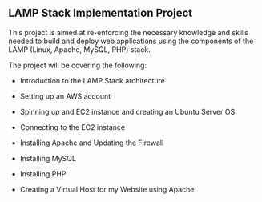 
## LAMP Stack Implementation Project

This project is aimed at re-enforcing the necessary knowledge and skills needed to build and deploy web applications using the components of the LAMP (Linux, Apache, MySQL, PHP) stack.

The project will be covering the following:

- Introduction to the LAMP Stack architecture

- Setting up an AWS account

- Spinning up and EC2 instance and creating an Ubuntu Server OS

- Connecting to the EC2 instance

- Installing Apache and Updating the Firewall

- Installing MySQL

- Installing PHP

- Creating a Virtual Host for my Website using Apache






